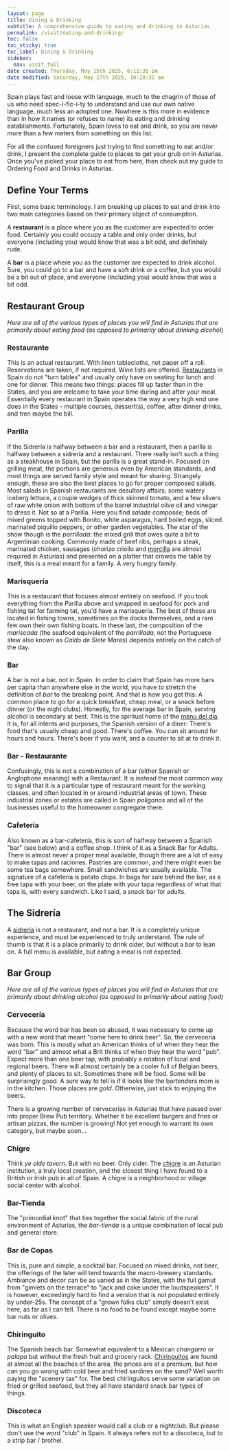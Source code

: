 ```yaml
---
layout: page
title: Dining & Drinking
subtitle: A comprehensive guide to eating and drinking in Asturias
permalink: /visit/eating-and-drinking/
toc: false
toc_sticky: true
toc_label: Dining & Drinking
sidebar:
  nav: visit_full
date created: Thursday, May 15th 2025, 6:11:35 pm
date modified: Saturday, May 17th 2025, 10:28:32 am
---
```

Spain plays fast and loose with language, much to the chagrin of those of us who need spec-i-fic-i-ty to understand and use our own native language, much less an adopted one. Nowhere is this more in evidence than in how it names (or refuses to name) its eating and drinking establishments. Fortunately, Spain loves to eat and drink, so you are never more than a few meters from something on this list.

For all the confused foreigners just trying to find something to eat and/or drink, I present the complete guide to places to get your grub on in Asturias. Once you've picked your place to eat from here, then check out my guide to Ordering Food and Drinks in Asturias. 

## Define Your Terms

First, some basic terminology. I am breaking up places to eat and drink into two main categories based on their primary object of consumption.

A **restaurant** is a place where you as the customer are expected to order food. Certainly you could occupy a table and only order drinks, but everyone (including you) would know that was a bit odd, and definitely rude.

A **bar** is a place where you as the customer are expected to drink alcohol. Sure, you could go to a bar and have a soft drink or a coffee, but you would be a bit out of place, and everyone (including you) would know that was a bit odd.

## Restaurant Group

_Here are all of the various types of places you will find in Asturias that are primarily about eating food (as opposed to primarily about drinking alcohol)_

### Restaurante

This is an actual restaurant. With linen tablecloths, not paper off a roll. Reservations are taken, if not required. Wine lists are offered. [Restaurants](https://eatingasturias.com/wiki/Restaurants "Restaurants") in Spain do not "turn tables" and usually only have on seating for lunch and one for dinner. This means two things: places fill up faster than in the States, and you are welcome to take your time during and after your meal. Essentially every restaurant in Spain operates the way a very high end one does in the States - multiple courses, dessert(s), coffee, after dinner drinks, and tren maybe the bill.

### Parilla

If the Sidrería is halfway between a bar and a restaurant, then a parilla is halfway between a sidrería and a restaurant. There really isn't such a thing as a steakhouse in Spain, but the parilla is a great stand-in. Focused on grilling meat, the portions are generous even by American standards, and most things are served family style and meant for sharing. Strangely enough, these are also the best places to go for proper composed salads. Most salads in Spanish restaurants are desultory affairs; some watery iceberg lettuce, a couple wedges of thick skinned tomato, and a few slivers of raw white onion with bottom of the barrel industrial olive oil and vinegar to dress it. Not so at a Parilla. Here you find _salade composée;_ beds of mixed greens topped with Bonito, white asparagus, hard boiled eggs, sliced marinated piquillo peppers, or other garden vegetables. The star of the show though is the _parrillada_: the mixed grill that owes quite a bit to Argentinian cooking. Commonly made of beef ribs, perhaps a steak, marinated chicken, sausages (chorizo criollo and [morcilla](https://eatingasturias.com/wiki/Morcilla "Morcilla") are almost required in Asturias) and presented on a platter that crowds the table by itself, this is a meal meant for a family. A very hungry family.

### Marisquería

This is a restaurant that focuses almost entirely on seafood. If you took everything from the Parilla above and swapped in seafood for pork and fishing tat for farming tat, you'd have a marisquería. The best of these are located in fishing towns, sometimes on the docks themselves, and a rare few own their own fishing boats. In these last, the composition of the _mariscada_ (the seafood equivalent of the _parrillada_, not the Portuguese stew also known as _Caldo de Siete Mares_) depends entirely on the catch of the day.

### Bar

A bar is not a bar, not in Spain. In order to claim that Spain has more bars per capita than anywhere else in the world, you have to stretch the definition of _bar_ to the breaking point. And that is how you get this: A common place to go for a quick breakfast, cheap meal, or a snack before dinner (or the night clubs). Honestly, for the average bar in Spain, serving alcohol is secondary at best. This is the spiritual home of the [menu del día](https://eatingasturias.com/index.php?title=Menu_del_d%C3%ADa&action=edit&redlink=1 "Menu del día (page does not exist)"). It is, for all intents and purposes, the Spanish version of a diner: There's food that's usually cheap and good. There's coffee. You can sit around for hours and hours. There's beer if you want, and a counter to sit at to drink it.

### Bar - Restaurante

Confusingly, this is not a combination of a bar (either Spanish or Anglophone meaning) with a Restaurant. It is instead the most common way to signal that it is a particular type of restaurant meant for the working classes, and often located in or around industrial areas of town. These industrial zones or estates are called in Spain _poligonos_ and all of the businesses useful to the homeowner congregate there.

### Cafetería

Also known as a bar-cafetería, this is sort of halfway between a Spanish "bar" (see below) and a coffee shop. I think of it as a Snack Bar for Adults. There is almost never a proper meal available, though there are a lot of easy to make tapas and raciones. Pastries are common, and there might even be some tea bags somewhere. Small sandwiches are usually available. The signature of a cafetería is potato chips. In bags for sale behind the bar, as a free tapa with your beer, on the plate with your tapa regardless of what that tapa is, with every sandwich. Like I said, a snack bar for adults.

## The Sidrería

A [sidrería](https://eatingasturias.com/wiki/Sidrer%C3%ADa "Sidrería") is not a restaurant, and not a bar. It is a completely unique experience, and must be experienced to truly understand. The rule of thumb is that it is a place primarily to drink cider, but without a bar to lean on. A full menu is available, but eating a meal is not expected.

## Bar Group

_Here are all of the various types of places you will find in Asturias that are primarily about drinking alcohol (as opposed to primarily about eating food)_

### Cervecería

Because the word bar has been so abused, it was necessary to come up with a new word that meant "come here to drink beer". So, the cervecería was born. This is mostly what an American thinks of of when they hear the word "bar" and almost what a Brit thinks of when they hear the word "pub". Expect more than one beer tap, with probably a rotation of local and regional beers. There will almost certainly be a cooler full of Belgian beers, and plenty of places to sit. Sometimes there will be food. Some will be surprisingly good. A sure way to tell is if it looks like the bartenders mom is in the kitchen. Those places are _gold_. Otherwise, just stick to enjoying the beers.

There is a growing number of cervecerías in Asturias that have passed over into proper Brew Pub territory. Whether it be excellent burgers and fries or artisan pizzas, the number is growing! Not yet enough to warrant its own category, but maybe soon...

### Chigre

Think _ye olde tavern_. But with no beer. Only cider. The [chigre](/culture/landscape/built-environment/chigre.html) is an Asturian institution, a truly local creation, and the closest thing I have found to a British or Irish pub in all of Spain. A chigre is a neighborhood or village social center with alcohol.
### Bar-Tienda
The "primordial knot" that ties together the social fabric of the rural environment of Asturias, the _bar-tienda_ is a unique combination of local pub and general store. 
### Bar de Copas

This is, pure and simple, a cocktail bar. Focused on mixed drinks, not beer, the offerings of the later will tend towards the macro-brewery standards. Ambiance and decor can be as varied as in the States, with the full gamut from "gimlets on the terrace" to "jack and coke under the loudspeakers". It is however, exceedingly hard to find a version that is not populated entirely by under-25s. The concept of a "grown folks club" simply doesn't exist here, as far as I can tell. There is no food to be found except maybe some bar nuts or olives.

### Chiringuito

The Spanish beach bar. Somewhat equivalent to a Mexican _changarro_ or *palapa* but without the fresh fruit and grocery rack. [Chiringuitos](https://eatingasturias.com/wiki/Chiringuito "Chiringuito") are found at almost all the beaches of the area, the prices are at a premium, but how can you go wrong with cold beer and fried sardines on the sand? Well worth paying the "scenery tax" for. The best chiringuitos serve some variation on fried or grilled seafood, but they all have standard snack bar types of things.

### Discoteca

This is what an English speaker would call a club or a nightclub. But please don't use the word "club" in Spain. It always refers not to a discoteca, but to a strip bar / brothel.